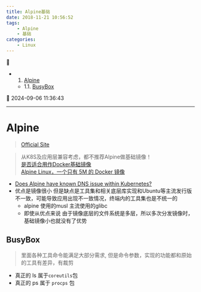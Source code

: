 ```yaml
---
title: Alpine基础
date: 2018-11-21 10:56:52
tags: 
    - Alpine
    - 基础
categories: 
    - Linux
---
```


💠

- 1. [Alpine](#alpine)
    - 1.1. [BusyBox](#busybox)

💠 2024-09-06 11:36:43
****************************************
# Alpine 
> [Official Site](https://www.alpinelinux.org/)

> 从K8S及应用层兼容考虑，都不推荐Alpine做基础镜像！  
> [是否适合用作Docker基础镜像](https://cloud.tencent.com/developer/article/1632733)  
> [Alpine Linux，一个只有 5M 的 Docker 镜像](https://www.infoq.cn/article/2016/01/Alpine-Linux-5M-Docker)  

- [Does Alpine have known DNS issue within Kubernetes?](https://stackoverflow.com/questions/65181012/does-alpine-have-known-dns-issue-within-kubernetes)
- 优点是镜像很小 但是缺点是工具集和相关底层库实现和Ubuntu等主流发行版不一致，可能导致应用出现不一致情况，终端内的工具集也是不统一的  
    - alpine 使用的musl 主流使用的glibc
    - 即使从优点来说 由于镜像底层的文件系统是多层，所以多次分发镜像时，基础镜像小也就没有了优势

## BusyBox
> 里面各种工具命令能满足大部分需求, 但是命令参数，实现的功能都和原始的工具有差异，有裁剪

- 真正的 ls 属于`coreutils`包 
- 真正的 ps 属于 `procps` 包

